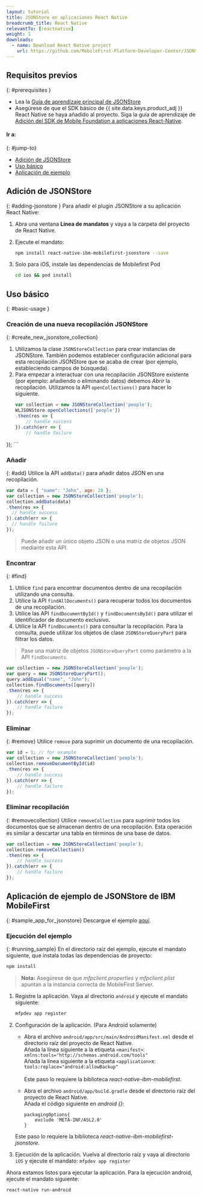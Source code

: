 ```yaml
---
layout: tutorial
title: JSONStore en aplicaciones React Native
breadcrumb_title: React Native
relevantTo: [reactnative]
weight: 1
downloads:
  - name: Download React Native project
    url: https://github.com/MobileFirst-Platform-Developer-Center/JSONStoreReactNative
---
```

<!-- NLS_CHARSET=UTF-8 -->
## Requisitos previos
{: #prerequisites }
* Lea la [Guía de aprendizaje principal de JSONStore](../)
* Asegúrese de que el SDK básico de {{ site.data.keys.product_adj }} React Native se haya añadido al proyecto. Siga la guía de aprendizaje de [Adición del SDK de Mobile Foundation a aplicaciones React-Native](https://mobilefirstplatform.ibmcloud.com/tutorials/en/foundation/8.0/reactnative-tutorials/).

#### Ir a:
{: #jump-to}
* [Adición de JSONStore](#adding-jsonstore)
* [Uso básico](#basic-usage)
* [Aplicación de ejemplo](#sample_app_for_jsonstore)

## Adición de JSONStore
{: #adding-jsonstore }
Para añadir el plugin JSONStore a su aplicación React Native:

1. Abra una ventana **Línea de mandatos** y vaya a la carpeta del proyecto de React Native.
2. Ejecute el mandato:
    ```bash
    npm install react-native-ibm-mobilefirst-jsonstore --save
    ```
3. Solo para iOS, instale las dependencias de Mobilefirst Pod

   ```bash
   cd ios && pod install
   ```

## Uso básico
{: #basic-usage }
### Creación de una nueva recopilación JSONStore
{: #create_new_jsonstore_collection}
1.  Utilizamos la clase `JSONStoreCollection` para crear instancias de JSONStore. También podemos establecer configuración adicional para esta recopilación JSONStore que se acaba de crear (por ejemplo, estableciendo campos de búsqueda).
2.  Para empezar a interactuar con una recopilación JSONStore existente (por ejemplo: añadiendo o eliminando datos) debemos *Abrir* la recopilación. Utilizamos la API `openCollections()` para hacer lo siguiente.
    ```javascript
    var collection = new JSONStoreCollection('people');
    WLJSONStore.openCollections(['people'])
    .then(res => {
    	// handle success
    }).catch(err => {
    	// handle failure
});
    ```

### Añadir
{: #add}
Utilice la API `addData()` para añadir datos JSON en una recopilación.

```javascript
var data = { "name": "John", age: 28 };
var collection = new JSONStoreCollection('people');
collection.addData(data)
.then(res => {
  // handle success
}).catch(err => {
  // handle failure
});
```

> Puede añadir un único objeto JSON o una matriz de objetos JSON mediante esta API.

### Encontrar
{: #find}
1.  Utilice `find` para encontrar documentos dentro de una recopilación utilizando una consulta.
2.  Utilice la API `findAllDocuments()` para recuperar todos los documentos de una recopilación.
3.  Utilice las API `findDocumentById()` y `findDocumentsById()` para utilizar el identificador de documento exclusivo.
4.  Utilice la API `findDocuments()` para consultar la recopilación. Para la consulta, puede utilizar los objetos de clase `JSONStoreQueryPart` para filtrar los datos.

> Pase una matriz de objetos `JSONStoreQueryPart` como parámetro a la API `findDocuments`.

```javascript
var collection = new JSONStoreCollection('people');
var query = new JSONStoreQueryPart();
query.addEqual("name", "John");
collection.findDocuments([query])
.then(res => {
	// handle success
}).catch(err => {
	// handle failure
});
```

### Eliminar
{: #remove}
Utilice `remove` para suprimir un documento de una recopilación.

```javascript
var id = 1; // for example
var collection = new JSONStoreCollection('people');
collection.removeDocumentById(id)
.then(res => {
	// handle success
}).catch(err => {
	// handle failure
});
```

### Eliminar recopilación
{: #removecollection}
Utilice `removeCollection` para suprimir todos los documentos que se almacenan dentro de una recopilación. Esta operación es similar a descartar una tabla en términos de una base de datos.

```javascript
var collection = new JSONStoreCollection('people');
collection.removeCollection()
.then(res => {
	// handle success
}).catch(err => {
	// handle failure
});
```

## Aplicación de ejemplo de JSONStore de IBM MobileFirst
{: #sample_app_for_jsonstore}
Descargue el ejemplo [aquí](https://github.com/MobileFirst-Platform-Developer-Center/JSONStoreReactNative).

### Ejecución del ejemplo
{: #running_sample}
En el directorio raíz del ejemplo, ejecute el mandato siguiente, que instala todas las dependencias de proyecto:

```bash
npm install
```

>**Nota:** Asegúrese de que *mfpclient.properties* y *mfpclient.plist* apuntan a la instancia correcta de  MobileFirst Server.

1. Registre la aplicación. Vaya al directorio `android` y ejecute el mandato siguiente:
    ```bash
    mfpdev app register
    ```

2. Configuración de la aplicación.
    (Para Android solamente)
   *  Abra el archivo `android/app/src/main/AndroidManifest.xml` desde el directorio raíz del proyecto de React Native.<br/>
    	 Añada la línea siguiente a la etiqueta `<manifest>`:<br/>
    	`xmlns:tools="http://schemas.android.com/tools"`<br/>
    	 Añada la línea siguiente a la etiqueta `<application>`x:<br/>
    	`tools:replace="android:allowBackup"`<br/><br/>
    	 Este paso lo requiere la biblioteca *react-native-ibm-mobilefirst*. <br/>

	 *  Abra el archivo `android/app/build.gradle` desde el directorio raíz del proyecto de React Native.<br/>
      Añada el código siguiente en *android {}*:<br/>

        ```
        packagingOptions{
        	exclude 'META-INF/ASL2.0'
        }
        ```
      Este paso lo requiere la biblioteca *react-native-ibm-mobilefirst-jsonstore*.

3. Ejecución de la aplicación. Vuelva al directorio raíz y vaya al directorio `iOS` y ejecute el mandato:
    `mfpdev app register`

Ahora estamos listos para ejecutar la aplicación.
Para la ejecución android, ejecute el mandato siguiente:
```bash
react-native run-android
```
